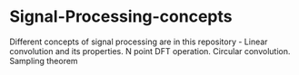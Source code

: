 # Signal-Processing-concepts
Different concepts of signal processing are in this repository - Linear convolution and its properties. N point DFT operation. Circular convolution. Sampling theorem
